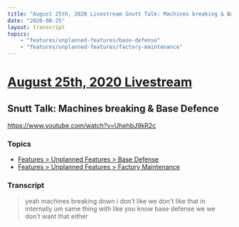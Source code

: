 ```yaml
---
title: "August 25th, 2020 Livestream Snutt Talk: Machines breaking & Base Defence"
date: "2020-08-25"
layout: transcript
topics:
    - "features/unplanned-features/base-defense"
    - "features/unplanned-features/factory-maintenance"
---
```

# [August 25th, 2020 Livestream](../2020-08-25.md)
## Snutt Talk: Machines breaking & Base Defence
https://www.youtube.com/watch?v=UhehbJ9kR2c

### Topics
* [Features > Unplanned Features > Base Defense](../topics/features/unplanned-features/base-defense.md)
* [Features > Unplanned Features > Factory Maintenance](../topics/features/unplanned-features/factory-maintenance.md)

### Transcript

> yeah machines breaking down i don't like we don't like that in internally um same thing with like you know base defense we we don't want that either
